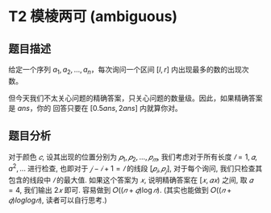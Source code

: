 # T2 模棱两可 (ambiguous)

## 题目描述 

给定一个序列 $a_1, a_2, ..., a_n$，每次询问一个区间 $[l, r]$ 内出现最多的数的出现次数。

但今天我们不太关心问题的精确答案，只关心问题的数量级。因此，如果精确答案是 $ans$，你的
回答只要在 $[0.5ans, 2ans]$ 内就算你对。

## 题目分析

对于颜色 $𝑐$, 设其出现的位置分别为 $𝑝_1, 𝑝_2, ... , 𝑝_𝑚$, 我们考虑对于所有长度 $𝑙 = 1, 𝛼, a^2, ...$ 进行检查, 也即对于 $𝑗 − 𝑖 + 1 = 𝑙$ 的线段 $[𝑝_𝑖, 𝑝_𝑗]$, 对于每个询问, 我们只检查其包含的线段中 $𝑙$ 的最大值. 如果这个答案为 $𝑥$, 说明精确答案在 $[𝑥, 𝛼𝑥)$ 之间, 取 $𝛼 = 4$, 我们输出 $2𝑥$ 即可. 容易做到 $\mathcal{𝑂}((𝑛 + 𝑞) \log 𝑛)$. (其实也能做到 $\mathcal{𝑂}((𝑛 + 𝑞) log log 𝑛)$, 读者可以自行思考.)